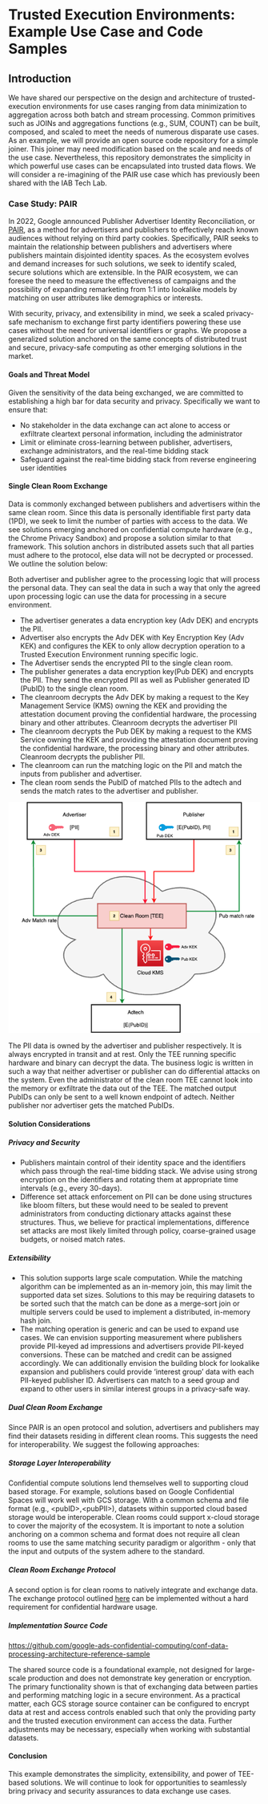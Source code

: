 # Trusted Execution Environments: Example Use Case and Code Samples

## Introduction

We have shared our perspective on the design and architecture of trusted-execution environments for use cases ranging from data minimization to aggregation across both batch and stream processing. Common primitives such as JOINs and aggregations functions (e.g., SUM, COUNT) can be built, composed, and scaled to meet the needs of numerous disparate use cases. As an example, we will provide an open source code repository for a simple joiner. This joiner may need modification based on the scale and needs of the use case. Nevertheless, this repository demonstrates the simplicity in which powerful use cases can be encapsulated into trusted data flows. We will consider a re-imagining of the PAIR use case which has previously been shared with the IAB Tech Lab.


### Case Study: PAIR

In 2022, Google announced Publisher Advertiser Identity Reconciliation, or [PAIR](https://blog.google/products/marketingplatform/360/engage-your-first-party-audience-in-display-video-360/), as a method for advertisers and publishers to effectively reach known audiences without relying on third party cookies. Specifically, PAIR seeks to maintain the relationship between publishers and advertisers where publishers maintain disjointed identity spaces. As the ecosystem evolves and demand increases for such solutions, we seek to identify scaled, secure solutions which are extensible. In the PAIR ecosystem, we can foresee the need to measure the effectiveness of campaigns and the possibility of expanding remarketing from 1:1 into lookalike models by matching on user attributes like demographics or interests.

With security, privacy, and extensibility in mind, we seek a scaled privacy-safe mechanism to exchange first party identifiers powering these use cases without the need for universal identifiers or graphs. We propose a generalized solution anchored on the same concepts of distributed trust and secure, privacy-safe computing as other emerging solutions in the market.


#### Goals and Threat Model

Given the sensitivity of the data being exchanged, we are committed to establishing a high bar for data security and privacy. Specifically we want to ensure that:



*   No stakeholder in the data exchange can act alone to access or exfiltrate cleartext personal information, including the administrator
*   Limit or eliminate cross-learning between publisher, advertisers, exchange administrators, and the real-time bidding stack
*   Safeguard against the real-time bidding stack from reverse engineering user identities


#### Single Clean Room Exchange

Data is commonly exchanged between publishers and advertisers within the same clean room. Since this data is personally identifiable first party data (1PD), we seek to limit the number of parties with access to the data. We see solutions emerging anchored on confidential compute hardware (e.g., the Chrome Privacy Sandbox) and propose a solution similar to that framework. This solution anchors in distributed assets such that all parties must adhere to the protocol, else data will not be decrypted or processed. We outline the solution below:

Both advertiser and publisher agree to the processing logic that will process the personal data. They can seal the data in such a way that only the agreed upon processing logic can use the data for processing in a secure environment.



*   The advertiser generates a data encryption key (Adv DEK) and encrypts the PII.
*   Advertiser also encrypts the Adv DEK with Key Encryption Key (Adv KEK) and configures the KEK to only allow decryption operation to a Trusted Execution Environment running specific logic.
*   The Advertiser sends the encrypted PII to the single clean room.
*   The publisher generates a data encryption key(Pub DEK) and encrypts the PII. They send the encrypted PII as well as Publisher generated ID (PubID) to the single clean room.
*   The cleanroom decrypts the Adv DEK by making a request to the Key Management Service (KMS) owning the KEK and providing the attestation document proving the confidential hardware, the processing binary and other attributes. Cleanroom decrypts the advertiser PII
*   The cleanroom decrypts the Pub DEK by making a request to the KMS Service owning the KEK and providing the attestation document proving the confidential hardware, the processing binary and other attributes. Cleanroom decrypts the publisher PII.
*   The cleanroom can run the matching logic on the PII and match the inputs from publisher and advertiser.
*   The clean room sends the PubID of matched PIIs to the adtech and sends the match rates to the advertiser and publisher.

![Data exchange overview diagram](images/image7.png "Data exchange overview diagram")


The PII data is owned by the advertiser and publisher respectively. It is always encrypted in transit and at rest. Only the TEE running specific hardware and binary can decrypt the data. The business logic is written in such a way that neither advertiser or publisher can do differential attacks on the system. Even the administrator of the clean room TEE cannot look into the memory or exfiltrate the data out of the TEE. The matched output PubIDs can only be sent to a well known endpoint of adtech. Neither publisher nor advertiser gets the matched PubIDs.


#### Solution Considerations

##### Privacy and Security

*   Publishers maintain control of their identity space and the identifiers which pass through the real-time bidding stack. We advise using strong encryption on the identifiers and rotating them at appropriate time intervals (e.g., every 30-days).
*   Difference set attack enforcement on PII can be done using structures like bloom filters, but these would need to be sealed to prevent administrators from conducting dictionary attacks against these structures. Thus, we believe for practical implementations, difference set attacks are most likely limited through policy, coarse-grained usage budgets, or noised match rates.


##### Extensibility

*   This solution supports large scale computation. While the matching algorithm can be implemented as an in-memory join, this may limit the supported data set sizes. Solutions to this may be requiring datasets to be sorted such that the match can be done as a merge-sort join or multiple servers could be used to implement a distributed, in-memory hash join.
*   The matching operation is generic and can be used to expand use cases. We can envision supporting measurement where publishers provide PII-keyed ad impressions and advertisers provide PII-keyed conversions. These can be matched and credit can be assigned accordingly. We can additionally envision the building block for lookalike expansion and publishers could provide ‘interest group’ data with each PII-keyed publisher ID. Advertisers can match to a seed group and expand to other users in similar interest groups in a privacy-safe way.


##### Dual Clean Room Exchange

Since PAIR is an open protocol and solution, advertisers and publishers may find their datasets residing in different clean rooms. This suggests the need for interoperability. We suggest the following approaches:


##### Storage Layer Interoperability

Confidential compute solutions lend themselves well to supporting cloud based storage. For example, solutions based on Google Confidential Spaces will work well with GCS storage. With a common schema and file format (e.g., &lt;pubID>,&lt;pubPII>), datasets within supported cloud based storage would be interoperable. Clean rooms could support x-cloud storage to cover the majority of the ecosystem. It is important to note a solution anchoring on a common schema and format does not require all clean rooms to use the same matching security paradigm or algorithm - only that the input and outputs of the system adhere to the standard.


##### Clean Room Exchange Protocol

A second option is for clean rooms to natively integrate and exchange data. The exchange protocol outlined [here](https://services.google.com/fh/files/misc/pair_visual_final_10242022.pdf) can be implemented without a hard requirement for confidential hardware usage.


##### Implementation Source Code

https://github.com/google-ads-confidential-computing/conf-data-processing-architecture-reference-sample

The shared source code is a foundational example, not designed for large-scale production and does not demonstrate key generation or encryption. The primary functionality shown is that of exchanging data between parties and performing matching logic in a secure environment. As a practical matter, each GCS storage source container can be configured to encrypt data at rest and access controls enabled such that only the providing party and the trusted execution environment can access the data. Further adjustments may be necessary, especially when working with substantial datasets.


#### Conclusion

This example demonstrates the simplicity, extensibility, and power of TEE-based solutions. We will continue to look for opportunities to seamlessly bring privacy and security assurances to data exchange use cases.
